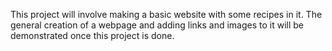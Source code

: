 This project will involve making a basic website with
some recipes in it. The general creation of a webpage
and adding links and images to it will be demonstrated
once this project is done.
